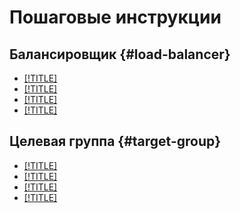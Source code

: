 # Пошаговые инструкции

## Балансировщик {#load-balancer}

- [[!TITLE]](load-balancer-create.md)
- [[!TITLE]](load-balancer-start.md)
- [[!TITLE]](load-balancer-stop.md)
- [[!TITLE]](load-balancer-delete.md)

## Целевая группа {#target-group}

- [[!TITLE]](target-group-create.md)
- [[!TITLE]](target-group-attach.md)
- [[!TITLE]](target-group-detach.md)
- [[!TITLE]](target-group-delete.md)